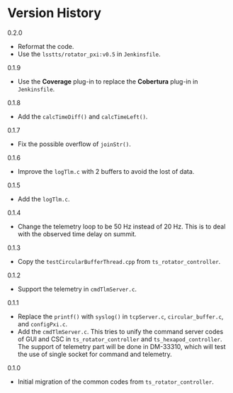 # Version History

0.2.0

- Reformat the code.
- Use the `lsstts/rotator_pxi:v0.5` in `Jenkinsfile`.

0.1.9

- Use the **Coverage** plug-in to replace the **Cobertura** plug-in in `Jenkinsfile`.

0.1.8

- Add the `calcTimeDiff()` and `calcTimeLeft()`.

0.1.7

- Fix the possible overflow of `joinStr()`.

0.1.6

- Improve the `logTlm.c` with 2 buffers to avoid the lost of data.

0.1.5

- Add the `logTlm.c`.

0.1.4

- Change the telemetry loop to be 50 Hz instead of 20 Hz.
This is to deal with the observed time delay on summit.

0.1.3

- Copy the `testCircularBufferThread.cpp` from `ts_rotator_controller`.

0.1.2

- Support the telemetry in `cmdTlmServer.c`.

0.1.1

- Replace the `printf()` with `syslog()` in `tcpServer.c`, `circular_buffer.c`, and `configPxi.c`.
- Add the `cmdTlmServer.c`.
This tries to unify the command server codes of GUI and CSC in `ts_rotator_controller` and `ts_hexapod_controller`.
The support of telemetry part will be done in DM-33310, which will test the use of single socket for command and telemetry.

0.1.0

- Initial migration of the common codes from `ts_rotator_controller`.
